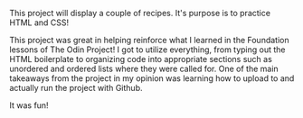 This project will display a couple of recipes. It's purpose is to practice HTML and CSS!

This project was great in helping reinforce what I learned in the Foundation lessons of The Odin Project! I got to utilize everything, from typing out the HTML boilerplate to organizing code into appropriate sections such as unordered and ordered lists where they were called for. One of the main takeaways from the project in my opinion was learning how to upload to and actually run the project with Github.

It was fun!